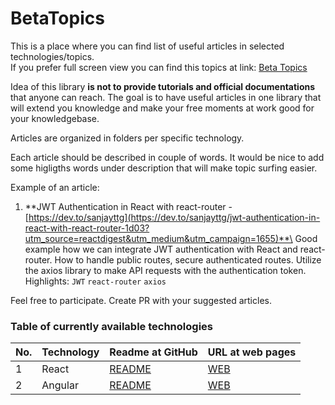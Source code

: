 # BetaTopics
This is a place where you can find list of useful articles in selected technologies/topics.\
If you prefer full screen view you can find this topics at link: [Beta Topics](https://djolewalker.github.io/BetaTopics/)

Idea of this library **is not to provide tutorials and official documentations** that anyone can reach.
The goal is to have useful articles in one library that will extend you knowledge and make your free moments at work good for your knowledgebase.

Articles are organized in folders per specific technology. 

Each article should be described in couple of words. It would be nice to add some higligths 
words under description that will make topic surfing easier.

Example of an article:

1. **JWT Authentication in React with react-router - [https://dev.to/sanjayttg](https://dev.to/sanjayttg/jwt-authentication-in-react-with-react-router-1d03?utm_source=reactdigest&utm_medium&utm_campaign=1655)**\
   Good example how we can integrate JWT authentication with React and react-router. How to handle public routes, secure authenticated routes.
   Utilize the axios library to make API requests with the authentication token.\
   Highlights: `JWT` `react-router` `axios`

Feel free to participate. Create PR with your suggested articles.

### Table of currently available technologies

| No. | Technology                                    | Readme at GitHub                                                    | URL at web pages                                           |
| --- | --------------------------------------------- | ------------------------------------------------------------------- | ---------------------------------------------------------- |
| 1   | React                                         | [README](https://github.com/djolewalker/BetaTopics/React#readme)    | [WEB](https://djolewalker.github.io/BetaTopics/React/)     |
| 2   | Angular                                       | [README](https://github.com/djolewalker/BetaTopics/Angular#readme)  | [WEB](https://djolewalker.github.io/BetaTopics/Angular/)   |
